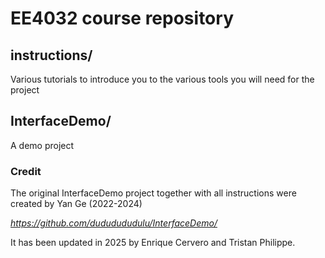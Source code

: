 # EE4032 course repository

## instructions/
Various tutorials to introduce you to the various tools you will need for the project

## InterfaceDemo/
A demo project

### Credit
The original InterfaceDemo project together with all instructions were created by Yan Ge (2022-2024)

*https://github.com/dududududulu/InterfaceDemo/*

It has been updated in 2025 by Enrique Cervero and Tristan Philippe. 
